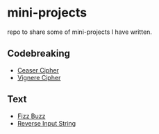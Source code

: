 # mini-projects
repo to share some of mini-projects I have written.

## Codebreaking
* [Ceaser Cipher](ceaser.py)
* [Vignere Cipher](vignere.py)

## Text
* [Fizz Buzz](fizzbuzz.sh)
* [Reverse Input String](reverse.py)
